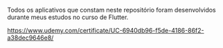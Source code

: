 
Todos os aplicativos que constam neste repositório foram desenvolvidos durante meus estudos no curso de Flutter.

https://www.udemy.com/certificate/UC-6940db96-f5de-4186-86f2-a38dec9646e8/

